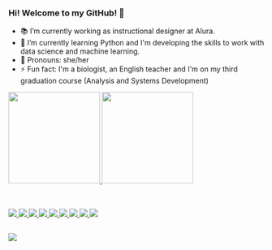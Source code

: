 ### Hi! Welcome to my GitHub! 👋

- 📚 I’m currently working as instructional designer at Alura.
- 📓 I’m currently learning Python and I'm developing the skills to work with data science and machine learning.
- 👩 Pronouns: she/her
- ⚡ Fun fact: I'm a biologist, an English teacher and I'm on my third graduation course (Analysis and Systems Development)

 <div>
  <a href="https://github.com/morganagomes">
  <img height="180em" src="https://github-readme-stats.vercel.app/api?username=morganagomes&show_icons=true&theme=tokyonight&include_all_commits=true&count_private=true"/>
  <img height="180em" src="https://github-readme-stats.vercel.app/api/top-langs/?username=morganagomes&layout=compact&langs_count=7&theme=tokyonight"/>
</div>
 
 ##
  
<div style="display: inline_block"><br>
  <img src="https://img.shields.io/badge/Python-012A4A?style=for-the-badge&logo=python&logoColor=white">
  <img src="https://img.shields.io/badge/Jupyter-013A63?style=for-the-badge&logo=jupyter&logoColor=white">
  <img src="https://img.shields.io/badge/Google Colab-01497C?style=for-the-badge&logo=googlecolab&logoColor=white">
  <img src="https://img.shields.io/badge/R-014F86?style=for-the-badge&logo=r&logoColor=white">
  <img src="https://img.shields.io/badge/Java-2A6F97?style=for-the-badge&logo=java&logoColor=white">  
  <img src="https://img.shields.io/badge/HTML5-014F86?style=for-the-badge&logo=html5&logoColor=white">
  <img src="https://img.shields.io/badge/CSS3-01497C?style=for-the-badge&logo=css3&logoColor=white">
  <img src="https://img.shields.io/badge/JavaScript-013A63?style=for-the-badge&logo=javascript&logoColor=white">
  <img src="https://img.shields.io/badge/Android-012A4A?style=for-the-badge&logo=android&logoColor=white"> 
</div>
  
##
 
<div> 
  <a href="https://www.linkedin.com/in/morgana-gomes/" target="_blank"><img src="https://img.shields.io/badge/-LinkedIn-%230077B5?style=for-the-badge&logo=linkedin&logoColor=white" target="_blank"></a> 
</div>

<!--
**morganagomes/morganagomes** is a ✨ _special_ ✨ repository because its `README.md` (this file) appears on your GitHub profile.

Here are some ideas to get you started:

- 🔭 I’m currently working on ...
- 🌱 I’m currently learning ...
- 👯 I’m looking to collaborate on ...
- 🤔 I’m looking for help with ...
- 💬 Ask me about ...
- 📫 How to reach me: ...
- 😄 Pronouns: ...
- ⚡ Fun fact: ...

-->
